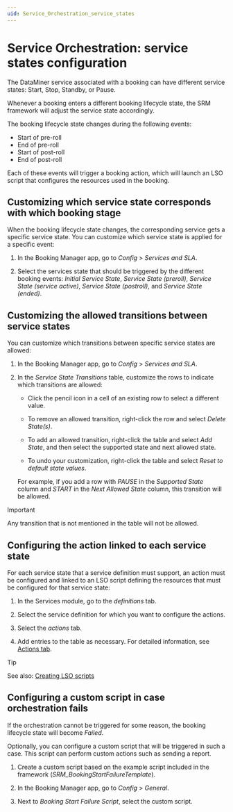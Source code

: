 ```yaml
---
uid: Service_Orchestration_service_states
---
```


# Service Orchestration: service states configuration

The DataMiner service associated with a booking can have different service states: Start, Stop, Standby, or Pause.

Whenever a booking enters a different booking lifecycle state, the SRM framework will adjust the service state accordingly.

The booking lifecycle state changes during the following events:

- Start of pre-roll
- End of pre-roll
- Start of post-roll
- End of post-roll

Each of these events will trigger a booking action, which will launch an LSO script that configures the resources used in the booking.

## Customizing which service state corresponds with which booking stage

When the booking lifecycle state changes, the corresponding service gets a specific service state. You can customize which service state is applied for a specific event:

1. In the Booking Manager app, go to *Config* > *Services and SLA*.

1. Select the services state that should be triggered by the different booking events: *Initial Service State*, *Service State (preroll)*, *Service State (service active)*, *Service State (postroll)*, and *Service State (ended)*.

## Customizing the allowed transitions between service states

You can customize which transitions between specific service states are allowed:

1. In the Booking Manager app, go to *Config* > *Services and SLA*.

1. In the *Service State Transitions* table, customize the rows to indicate which transitions are allowed:

   - Click the pencil icon in a cell of an existing row to select a different value.

   - To remove an allowed transition, right-click the row and select *Delete State(s)*.

   - To add an allowed transition, right-click the table and select *Add State*, and then select the supported state and next allowed state.

   - To undo your customization, right-click the table and select *Reset to default state values*.

   For example, if you add a row with *PAUSE* in the *Supported State* column and *START* in the *Next Allowed State* column, this transition will be allowed.

> [!IMPORTANT]
> Any transition that is not mentioned in the table will not be allowed.

## Configuring the action linked to each service state

For each service state that a service definition must support, an action must be configured and linked to an LSO script defining the resources that must be configured for that service state:

1. In the Services module, go to the *definitions* tab.

1. Select the service definition for which you want to configure the actions.

1. Select the *actions* tab.

1. Add entries to the table as necessary. For detailed information, see [Actions tab](xref:SRM_Services_definitions#actions-tab).

> [!TIP]
> See also: [Creating LSO scripts](xref:Service_Orch_creating_LSO_scripts)

## Configuring a custom script in case orchestration fails

If the orchestration cannot be triggered for some reason, the booking lifecycle state will become *Failed*.<!-- RN 28912 -->

Optionally, you can configure a custom script that will be triggered in such a case. This script can perform custom actions such as sending a report.<!-- RN 26018 -->

1. Create a custom script based on the example script included in the framework (*SRM_BookingStartFailureTemplate*).

1. In the Booking Manager app, go to *Config* > *General*.

1. Next to *Booking Start Failure Script*, select the custom script.
